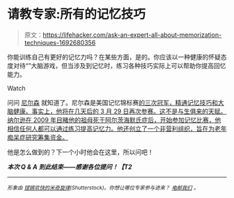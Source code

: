 # 请教专家:所有的记忆技巧

> 原文：<https://lifehacker.com/ask-an-expert-all-about-memorization-techniques-1692680356>

你能训练自己有更好的记忆力吗？在某些方面，是的。你应该以一种健康的怀疑态度对待“”大脑游戏，但当涉及到记忆时，练习各种技巧实际上可以帮助你提高回忆能力。

Watch

问问 [尼尔森](http://climbformemory.com/) 就知道了。尼尔森是美国记忆锦标赛[的三次冠军，精通记忆技巧和大脑健康。事实上，他将在几天后的 3 月 29 日再次参赛。这不是与生俱来的天赋。纳尔逊在 2009 年目睹他的祖母死于阿尔茨海默氏症后，开始参加记忆比赛，他相信任何人都可以通过练习提高记忆力。他还创立了一个非营利组织，旨在为老年痴呆症研究筹集资金。](http://www.usamemorychampionship.com/)

他是怎么做到的？下一个小时他会在这里，所以问吧！

***本次 Q & A 到此结束——感谢各位提问！【T2***

* * *

*<small>形象由</small>* [<small>*铿锵欢快的米奇旋律*</small>](http://www.shutterstock.com/pic-197294645.html)<small>*(Shutterstock)。你想让哪位专家参与进来？*</small> [<small>*电邮我们*</small>](mailto:andy@lifehacker.com) <small>*。*</small>